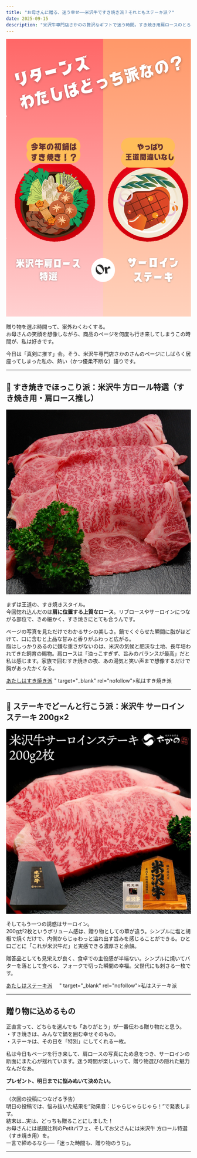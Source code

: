 ```yaml
---
title: "お母さんに贈る、迷う幸せ──米沢牛ですき焼き派？それともステーキ派？"
date: 2025-09-15
description: "米沢牛専門店さかのの贅沢なギフトで迷う時間。すき焼き用肩ロースのとろける旨みか、サーロインステーキの芳醇な一口か。読んで一緒に悩んでください。"
---
```


![どっち派？](./yonezawa-choice.png)

贈り物を選ぶ時間って、案外わくわくする。  
お母さんの笑顔を想像しながら、商品のページを何度も行き来してしまうこの時間が、私は好きです。

今日は「真剣に推す」会。そう、米沢牛専門店さかのさんのページにしばらく居座ってしまった私の、熱い（かつ優柔不断な）語りです。

---

## 🥘 すき焼きでほっこり派：米沢牛 方ロール特選（すき焼き用・肩ロース推し）

![すき焼き用 肩ロース](./yonezawa-sukiyaki.jpg)

まずは王道の、すき焼きスタイル。  
今回惚れ込んだのは**肩に位置する上質なロース**。リブロースやサーロインにつながる部位で、きめ細かく、すき焼きにとても合うんです。

ページの写真を見ただけでわかるサシの美しさ。鍋でくぐらせた瞬間に脂がほどけて、口に含むと上品な甘みと香りがふわっと広がる。  
脂はしっかりあるのに嫌な重さがないのは、米沢の気候と肥沃な土地、長年培われてきた飼育の賜物。肩ロースは「油っこすぎず、旨みのバランスが最高」だと私は感じます。家族で囲むすき焼きの夜、あの湯気と笑い声まで想像するだけで胸があったかくなる。

<div style="margin:0.6em 0;">
<!-- ↓ A8で生成した「すき焼き用」テキストリンクをここにそのまま貼ってください（改変禁止） -->
<a href="<a href="https://px.a8.net/svt/ejp?a8mat=45DVYC+79YRQ2+242M+HUKPU&a8ejpredirect=https%3A%2F%2Fwww.yonezawa-sakano.co.jp%2Fc%2Fgr21%2Fgr203%2Fgr303%2FSKT10" rel="nofollow">あたしはすき焼き派</a>
<img border="0" width="1" height="1" src="https://www12.a8.net/0.gif?a8mat=45DVYC+79YRQ2+242M+HUKPU" alt="">" target="_blank" rel="nofollow">私はすき焼き派</a>
<!-- もしA8が発行する1×1トラッキング画像があれば、その画像タグもここにそのまま貼ってください -->
</div>

---

## 🥩 ステーキでどーんと行こう派：米沢牛 サーロインステーキ 200g×2

![サーロインステーキ](./yonezawa-steak.jpg)

そしてもう一つの誘惑はサーロイン。  
200gが2枚というボリューム感は、贈り物としての華が違う。シンプルに塩と胡椒で焼くだけで、内側からじゅわっと溢れ出す旨みを感じることができる。ひと口ごとに「これが米沢牛だ」と実感できる濃厚さと余韻。

贈答品としても見栄えが良く、食卓での主役感が半端ない。シンプルに焼いてバターを落として食べる、フォークで切った瞬間の幸福。父世代にも刺さる一枚です。

<div style="margin:0.6em 0;">
<!-- ↓ A8で生成した「ステーキ用」テキストリンクをここにそのまま貼ってください（改変禁止） -->
<a href="<a href="https://px.a8.net/svt/ejp?a8mat=45DVYC+79YRQ2+242M+HUKPU&a8ejpredirect=https%3A%2F%2Fwww.yonezawa-sakano.co.jp%2Fc%2Fgr21%2Fgr39%2Fgr141%2FSTS202" rel="nofollow">あたしはステーキ派</a>
<img border="0" width="1" height="1" src="https://www19.a8.net/0.gif?a8mat=45DVYC+79YRQ2+242M+HUKPU" alt="">　" target="_blank" rel="nofollow">私はステーキ派</a>
<!-- 同様にA8のトラッキング画像がある場合はここに貼る -->
</div>

---

## 贈り物に込めるもの

正直言って、どちらを選んでも「ありがとう」が一番伝わる贈り物だと思う。  
・すき焼きは、みんなで鍋を囲む幸せそのもの。  
・ステーキは、その日を「特別」にしてくれる一枚。  

私は今日もページを行き来して、肩ロースの写真にため息をつき、サーロインの断面にまた心が揺れています。迷う時間が楽しいって、贈り物選びの隠れた魅力なんだなあ。

**プレゼント、明日までに悩みぬいて決めたい。**

---

（次回の投稿につなげる予告）  
明日の投稿では、悩み抜いた結果を“効果音：じゃらじゃらじゃら！”で発表します。  
結末は…実は、どっちも贈ることにしました！  
お母さんには祇園辻利のPetitパフェ、そしてお父さんには米沢牛 方ロール特選（すき焼き用）を。  
一言で締めるなら──「迷った時間も、贈り物のうち」。

---
